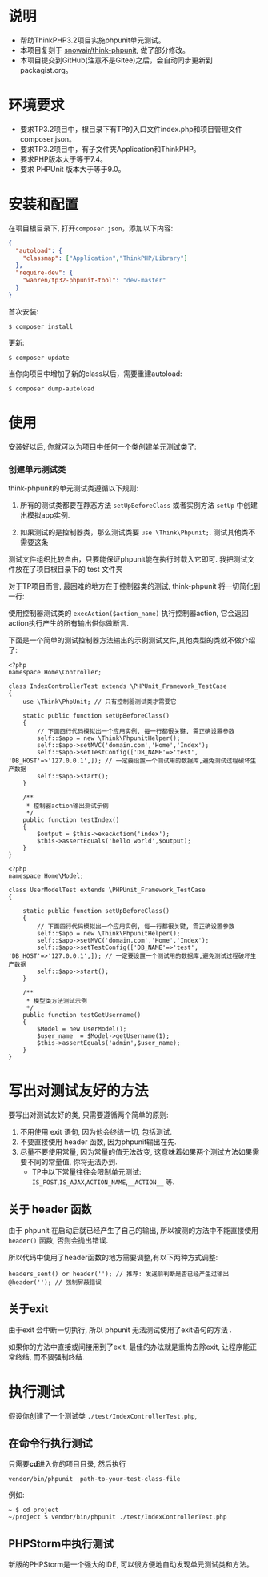 # 说明

- 帮助ThinkPHP3.2项目实施phpunit单元测试。
- 本项目复刻于 [snowair/think-phpunit](https://github.com/snowair/think-phpunit), 做了部分修改。
- 本项目提交到GitHub(注意不是Gitee)之后，会自动同步更新到packagist.org。

# 环境要求

- 要求TP3.2项目中，根目录下有TP的入口文件index.php和项目管理文件composer.json。
- 要求TP3.2项目中，有子文件夹Application和ThinkPHP。
- 要求PHP版本大于等于7.4。
- 要求 PHPUnit 版本大于等于9.0。

# 安装和配置

在项目根目录下, 打开`composer.json`，添加以下内容:

``` json
{
  "autoload": {
    "classmap": ["Application","ThinkPHP/Library"]
  },
  "require-dev": {
    "wanren/tp32-phpunit-tool": "dev-master"
  }
}
```

首次安装:

```
$ composer install
```

更新:

```
$ composer update
```

当你向项目中增加了新的class以后，需要重建autoload:

```
$ composer dump-autoload
```

# 使用

安装好以后, 你就可以为项目中任何一个类创建单元测试类了:

### 创建单元测试类

think-phpunit的单元测试类遵循以下规则:

1. 所有的测试类都要在静态方法 `setUpBeforeClass` 或者实例方法 `setUp` 中创建出模拟app实例.

2. 如果测试的是控制器类，那么测试类要 `use \Think\Phpunit;`. 测试其他类不需要这条

测试文件组织比较自由，只要能保证phpunit能在执行时载入它即可. 我把测试文件放在了项目根目录下的 test 文件夹

对于TP项目而言, 最困难的地方在于控制器类的测试, think-phpunit 将一切简化到一行:

使用控制器测试类的 `execAction($action_name)` 执行控制器action, 它会返回action执行产生的所有输出供你做断言.

下面是一个简单的测试控制器方法输出的示例测试文件,其他类型的类就不做介绍了:

```
<?php
namespace Home\Controller;

class IndexControllerTest extends \PHPUnit_Framework_TestCase
{
    use \Think\PhpUnit; // 只有控制器测试类才需要它

    static public function setUpBeforeClass()
    {
        // 下面四行代码模拟出一个应用实例, 每一行都很关键, 需正确设置参数
        self::$app = new \Think\PhpunitHelper();
        self::$app->setMVC('domain.com','Home','Index');
        self::$app->setTestConfig(['DB_NAME'=>'test', 'DB_HOST'=>'127.0.0.1',]); // 一定要设置一个测试用的数据库,避免测试过程破坏生产数据
        self::$app->start();
    }

    /**
     * 控制器action输出测试示例
     */
    public function testIndex()
    {
        $output = $this->execAction('index');
        $this->assertEquals('hello world',$output);
    }
}
```

```
<?php
namespace Home\Model;

class UserModelTest extends \PHPUnit_Framework_TestCase
{

    static public function setUpBeforeClass()
    {
        // 下面四行代码模拟出一个应用实例, 每一行都很关键, 需正确设置参数
        self::$app = new \Think\PhpunitHelper();
        self::$app->setMVC('domain.com','Home','Index');
        self::$app->setTestConfig(['DB_NAME'=>'test', 'DB_HOST'=>'127.0.0.1',]); // 一定要设置一个测试用的数据库,避免测试过程破坏生产数据
        self::$app->start();
    }

    /**
     * 模型类方法测试示例
     */
    public function testGetUsername()
    {
        $Model = new UserModel();
        $user_name  = $Model->getUsername(1);
        $this->assertEquals('admin',$user_name);
    }
}
```

# 写出对测试友好的方法

要写出对测试友好的类, 只需要遵循两个简单的原则:

1. 不用使用 exit 语句, 因为他会终结一切, 包括测试.
2. 不要直接使用 header 函数, 因为phpunit输出在先.
3. 尽量不要使用常量, 因为常量的值无法改变, 这意味着如果两个测试方法如果需要不同的常量值, 你将无法办到.
    * TP中以下常量往往会限制单元测试: `IS_POST`,`IS_AJAX`,`ACTION_NAME`,`__ACTION__` 等.

## 关于 header 函数

由于 phpunit 在启动后就已经产生了自己的输出, 所以被测的方法中不能直接使用 `header()` 函数, 否则会抛出错误.

所以代码中使用了header函数的地方需要调整,有以下两种方式调整:

```
headers_sent() or header(''); // 推荐: 发送前判断是否已经产生过输出
@header(''); // 强制屏蔽错误
```

## 关于exit

由于exit 会中断一切执行, 所以 phpunit 无法测试使用了exit语句的方法 .

如果你的方法中直接或间接用到了exit, 最佳的办法就是重构去除exit, 让程序能正常终结, 而不要强制终结.

# 执行测试

假设你创建了一个测试类 `./test/IndexControllerTest.php`,

## 在命令行执行测试

只需要**cd**进入你的项目目录, 然后执行

```
vendor/bin/phpunit  path-to-your-test-class-file 
```

例如:

```
~ $ cd project
~/project $ vendor/bin/phpunit ./test/IndexControllerTest.php 
```

## PHPStorm中执行测试

新版的PHPStorm是一个强大的IDE, 可以很方便地自动发现单元测试类和方法。

